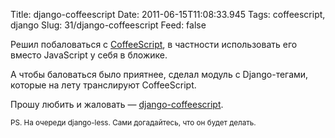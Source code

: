 Title: django-coffeescript
Date: 2011-06-15T11:08:33.945
Tags: coffeescript, django
Slug: 31/django-coffeescript
Feed: false

<p>Решил побаловаться с <a href="http://jashkenas.github.com/coffee-script/">CoffeeScript</a>, в частности использовать его вместо JavaScript у себя в бложике.</p>
<p>А чтобы баловаться было приятнее, сделал модуль с Django-тегами, которые на лету транслируют CoffeeScript.</p>
<p>Прошу любить и жаловать — <a href="http://pypi.python.org/pypi/django-coffeescript/">django-coffeescript</a>.</p>
<p><small>PS. На очереди django-less. Сами догадайтесь, что он будет делать.</small></p>

